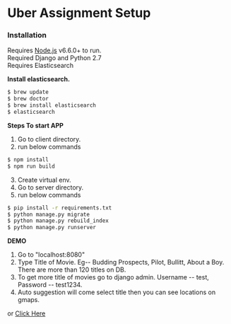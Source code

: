 # Uber Assignment Setup
### **Installation**

Requires [Node.js](https://nodejs.org/) v6.6.0+ to run.  
Required Django and Python 2.7  
Requires Elasticsearch


**Install elasticsearch.**
```sh
$ brew update
$ brew doctor
$ brew install elasticsearch
$ elasticsearch
```
**Steps To start APP**  
 1. Go to client directory.
 2. run below commands
```sh
$ npm install
$ npm run build
```
 3. Create virtual env.  
 4. Go to server directory.
 5. run below commands
```sh
$ pip install -r requirements.txt
$ python manage.py migrate
$ python manage.py rebuild_index
$ python manage.py runserver
```
**DEMO**  

 1. Go to "localhost:8080"  
 2. Type Title of Movie. Eg-- Budding Prospects, Pilot,  Bullitt, About a Boy. There are more than 120 titles on DB.
 3. To get more title of movies go to django admin. Username -- test, Password -- test1234.
 4. Auto suggestion will come select title then you can see locations on gmaps.

 or [Click Here](https://devnaresh.herokuapp.com/location/)